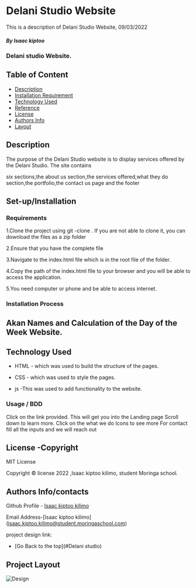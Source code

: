 # Delani Studio Website

<p>This is a description of Delani Studio Website, 09/03/2022</p>

##### By Isaac kiptoo
### Delani studio Website.


## Table of Content

+ [Description](#description)
+ [Installation Requirement](#set-up/Installation)
+ [Technology Used](#technology-used)
+ [Reference](#reference)
+ [License](#license-Copyright)
+ [Authors Info](#author-Info/contacts)
+ [Layout](#project-layout)

## Description
<p>The purpose of the Delani Studio website is to display services offered by the Delani Studio. The site contains

six sections,the about us section,the services offered,what they do section,the portfolio,the contact us page and the footer</p>

## Set-up/Installation 

### Requirements

1.Clone the project using git -clone . If you are not able to clone it, you can download the files as a zip folder

2.Ensure that you have the complete file

3.Navigate to the index.html file which is in the root file of the folder.

4.Copy the path of the index.html file to your browser and you will be able to access the application.

5.You need computer or phone and be able to access internet.


### Installation Process 

## Akan Names and Calculation of the Day of the Week Website.

## Technology Used
* HTML - which was used to build the structure of the pages.

* CSS - which was used to style the pages.

* js  -This was used to add functionality to the website.

### Usage / BDD
Click on the link provided.
This will get you into the Landing page
Scroll down to learn more.
Click on the what we do Icons to see more
For contact fill all the inputs and we will reach out

## License -Copyright 

MIT License

Copyright © license 2022 ,Isaac kiptoo kilimo, student Moringa school.

## Authors Info/contacts

Github Profile - [Isaac kiptoo kilimo](https://github.com/Isaac-kiptoo-kilimo)

Email Address-[Isaac kiptoo kilimo] (isaac.kiptoo.kilimo@student.moringaschool.com)

project design link:


+ [Go Back to the top](#Delani studio)

## Project Layout

![Design](/images/project-layout.png)




